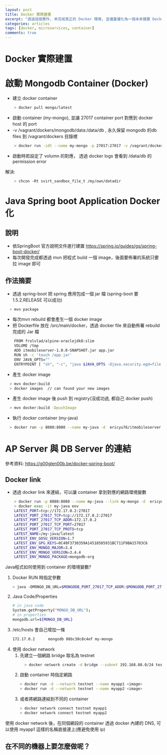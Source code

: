 ```yaml
---
layout: post
title: Docker 實際建置
excerpt: "透過這個實作, 來完成真正的 Docker 環境, 並儘量優化為一個未來建置 Docker 的最佳範例"
categories: articles
tags: [docker, microservices, container]
comments: true
---
```


# Docker 實際建置


# 啟動 Mongodb Container (Docker)
- 建立 docker container

```bash
    > docker pull mongo/latest
```

- 啟動 container (my-mongo), 並讓 27017 container port 對應到 docker host 的 port
-  -v /vagrant/dockers/mongodb/data:/data/db , 永久保留 mongodb 的db files 到 /vagrant/dockers 目錄裡

```bash
    > docker run -idt --name my-mongo -p 27017:27017 -v /vagrant/dockers/mongodb/data:/data/db mongo:latest mongod
```

- 啟動時若設定了 volumn 的對應， 透過 docker logs 會看到 /data/db 的 permission error 

解決:
```bash
    > chcon -Rt svirt_sandbox_file_t /my/own/datadir
```

# Java Spring boot Application Docker 化
## 說明
- 依SpringBoot 官方說明文件進行建置
  https://spring.io/guides/gs/spring-boot-docker/
- 每次開發完成都透過 mvn 把程式 build 一個 image，後面要佈署的系統只要拉 image 即可
## 作法摘要
  - 透過 spring-boot 把 spring 應用包成一個 jar 檔 (spring-boot 要 1.5.2.RELEASE 可以成功)

  ```bash
    > mvn package
  ```

  - 每次mvn rebuild 都會產生一個 docker image
  - 把 Dockerfile 放在 /src/main/docker，透過 docker file 來自動佈署 rebuild 完成的 Jar 檔

```bash
    FROM frolvlad/alpine-oraclejdk8:slim
    VOLUME /tmp
    ADD itmobileserver-1.0.0-SNAPSHOT.jar app.jar
    RUN sh -c 'touch /app.jar'
    ENV JAVA_OPTS=""
    ENTRYPOINT [ "sh", "-c", "java $JAVA_OPTS -Djava.security.egd=file:/dev/./urandom -jar /app.jar" ]
```

  - 產生 docker image

  ```bash
    > mvn docker:build
    > docker images  // can found your new images
  ```
  - 產生 docker image 後 push 到 registry(沒成功過, 都自己 docker push)
  ```bash
    > mvn docker:build -DpushImage
  ```
  -  執行 docker container (my-java)
  ```bash
    > docker run -p 8080:8080 --name my-java -d  ericyu76/itmobileserver
  ```
# AP Server 與 DB Server 的連結

參考資料: https://g00glen00b.be/docker-spring-boot/

## Docker link
- 透過 docker link 來連結，可以讓 container 拿到對應的網路環境變數
    
```bash
    > docker run -p 8080:8080 --name my-java --link my-mongo -d  ericyu76/itmobileserver
    > docker exec -it my-java env
    LATEST_PORT=tcp://172.17.0.2:27017
    LATEST_PORT_27017_TCP=tcp://172.17.0.2:27017
    LATEST_PORT_27017_TCP_ADDR=172.17.0.2
    LATEST_PORT_27017_TCP_PORT=27017
    LATEST_PORT_27017_TCP_PROTO=tcp
    LATEST_NAME=/my-java/latest
    LATEST_ENV_GOSU_VERSION=1.7
    LATEST_ENV_GPG_KEYS=0C49F3730359A14518585931BC711F9BA15703C6
    LATEST_ENV_MONGO_MAJOR=3.4
    LATEST_ENV_MONGO_VERSION=3.4.4
    LATEST_ENV_MONGO_PACKAGE=mongodb-org
```

Java程式如何使用到 container 的環境變數?
1. Docker RUN  時指定參數
     ```bash
     > java -DMONGO_DB_URL=$MONGODB_PORT_27017_TCP_ADDR:$MONGODB_PORT_27017_TCP_PORT
     ```
2. Java Code/Properties
    ```bash
    # in java code
    System.getProperty("MONGO_DB_URL");
    # in properties
    mongodb.url=${MONGO_DB_URL}
    ```
3. /etc/hosts 會自己增加一條
    ```bash
    172.17.0.2      mongodb 86bc30c8c4ef my-mongo
    ```
4. 使用 docker network
   1. 先建立一個網路 bridge 取名為 testnet
        ```bash
          > docker network create -d bridge --subnet 192.168.88.0/24 testnet
        ```
   2.  啟動 container 時指定網路
        ```bash
        > docker run -d --network testnet --name myapp1 <image>
        > docker run -d --network testnet --name myapp2 <image>
        ```
   3. 或者將網路連結到不同的 container
        ```bash
        > docker network connect testnet myapp1
        > docker network connect testnet myapp2
        ```
使用 docker network 後，在同個網段的 container 透過 docker 內建的 DNS, 可以使用 myapp1 這樣的名稱直接連上(應避免使用 ip)

## 在不同的機器上要怎麼做呢？

